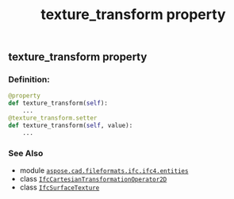 ﻿---
title: texture_transform property
second_title: Aspose.CAD for Python via .NET API References
description: 
type: docs
weight: 90
url: /python-net/aspose.cad.fileformats.ifc.ifc4.entities/ifcsurfacetexture/texture_transform/
is_root: false
---

## texture_transform property

### Definition:
```python
@property
def texture_transform(self):
    ...
@texture_transform.setter
def texture_transform(self, value):
    ...
```

### See Also
* module [`aspose.cad.fileformats.ifc.ifc4.entities`](../../)
* class [`IfcCartesianTransformationOperator2D`](/cad/python-net/aspose.cad.fileformats.ifc.ifc4.entities/ifccartesiantransformationoperator2d)
* class [`IfcSurfaceTexture`](/cad/python-net/aspose.cad.fileformats.ifc.ifc4.entities/ifcsurfacetexture)
